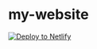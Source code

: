 # my-website
[![Deploy to Netlify](https://www.netlify.com/img/deploy/button.svg)](https://app.netlify.com/start/deploy?repository=https://github.com/shangeconnew/my-website)
